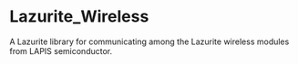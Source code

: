 # Lazurite_Wireless
A Lazurite library for communicating among the Lazurite wireless modules from LAPIS semiconductor.

